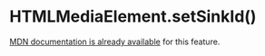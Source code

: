 # HTMLMediaElement.setSinkId()

[MDN documentation is already available](https://developer.mozilla.org/en-US/docs/Web/API/HTMLMediaElement/setSinkId) for this feature.
